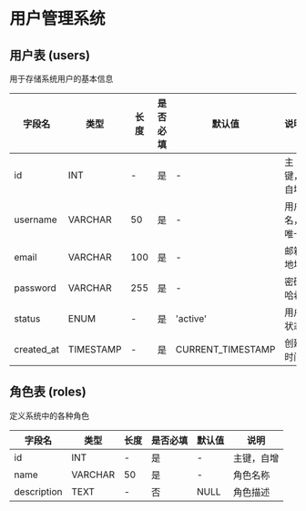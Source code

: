 # 用户管理系统

## 用户表 (users)

用于存储系统用户的基本信息

| 字段名 | 类型 | 长度 | 是否必填 | 默认值 | 说明 |
|--------|------|------|----------|--------|------|
| id | INT | - | 是 | - | 主键，自增 |
| username | VARCHAR | 50 | 是 | - | 用户名，唯一 |
| email | VARCHAR | 100 | 是 | - | 邮箱地址 |
| password | VARCHAR | 255 | 是 | - | 密码哈希 |
| status | ENUM | - | 是 | 'active' | 用户状态 |
| created_at | TIMESTAMP | - | 是 | CURRENT_TIMESTAMP | 创建时间 |

## 角色表 (roles)

定义系统中的各种角色

| 字段名 | 类型 | 长度 | 是否必填 | 默认值 | 说明 |
|--------|------|------|----------|--------|------|
| id | INT | - | 是 | - | 主键，自增 |
| name | VARCHAR | 50 | 是 | - | 角色名称 |
| description | TEXT | - | 否 | NULL | 角色描述 |